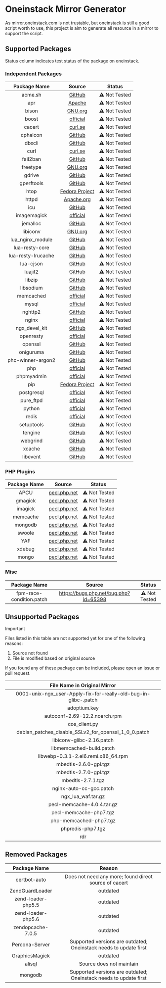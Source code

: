 # Oneinstack Mirror Generator

As mirror.oneinstack.com is not trustable, but oneinstack is still a good script worth to use, this project is aim to generate all resource in a mirror to support the script.


## Supported Packages

Status column indicates test status of the package on oneinstack.

### Independent Packages
|    Package Name    |                                     Source                                     |    Status    |
|:------------------:|:------------------------------------------------------------------------------:|:------------:|
|      acme.sh       | [GitHub](https://api.github.com/repos/acmesh-official/acme.sh/releases/latest) | ⚠ Not Tested |
|        apr         |                 [Apache](https://archive.apache.org/dist/apr/)                 | ⚠ Not Tested |
|       bison        |                   [GNU.org](https://ftp.gnu.org/gnu/bison/)                    | ⚠ Not Tested |
|       boost        |        [official](https://boostorg.jfrog.io/artifactory/main/release/)         | ⚠ Not Tested |
|       cacert       |                 [curl.se](https://curl.se/docs/caextract.html)                 | ⚠ Not Tested |
|      cphalcon      |                 [GitHub](https://github.com/phalcon/cphalcon)                  | ⚠ Not Tested |
|       dbxcli       |                  [GitHub](https://github.com/dropbox/dbxcli)                   | ⚠ Not Tested |
|        curl        |                      [curl.se](https://curl.se/download/)                      | ⚠ Not Tested |
|      fail2ban      |                 [GitHub](https://github.com/fail2ban/fail2ban)                 | ⚠ Not Tested |
|      freetype      |        [GNU.org](https://download.savannah.gnu.org/releases/freetype/)         | ⚠ Not Tested |
|       gdrive       |                  [GitHub](https://github.com/glotlabs/gdrive)                  | ⚠ Not Tested |
|     gperftools     |               [GitHub](https://github.com/gperftools/gperftools)               | ⚠ Not Tested |
|        htop        |        [Fedora Project](https://src.fedoraproject.org/repo/pkgs/htop/)         | ⚠ Not Tested |
|       httpd        |              [Apache.org](https://archive.apache.org/dist/httpd/)              | ⚠ Not Tested |
|        icu         |                  [GitHub](https://github.com/unicode-org/icu)                  | ⚠ Not Tested |
|    imagemagick     |                  [official](https://imagemagick.org/archive/)                  | ⚠ Not Tested |
|      jemalloc      |                 [GitHub](https://github.com/jemalloc/jemalloc)                 | ⚠ Not Tested |
|      libiconv      |                  [GNU.org](https://ftp.gnu.org/gnu/libiconv/)                  | ⚠ Not Tested |
|  lua_nginx_module  |            [GitHub](https://github.com/openresty/lua-nginx-module)             | ⚠ Not Tested |
|   lua-resty-core   |             [GitHub](https://github.com/openresty/lua-resty-core)              | ⚠ Not Tested |
| lua-resty-lrucache |           [GitHub](https://github.com/openresty/lua-resty-lrucache)            | ⚠ Not Tested |
|     lua-cjson      |               [GitHub](https://github.com/openresty/lua-cjson/)                | ⚠ Not Tested |
|      luajit2       |                 [GitHub](https://github.com/openresty/luajit2)                 | ⚠ Not Tested |
|       libzip       |                   [GitHub](https://github.com/nih-at/libzip)                   | ⚠ Not Tested |
|     libsodium      |                [GitHub](https://github.com/jedisct1/libsodium)                 | ⚠ Not Tested |
|     memcached      |                      [official](http://www.memcached.org)                      | ⚠ Not Tested |
|       mysql        |                    [official](https://downloads.mysql.com)                     | ⚠ Not Tested |
|      nghttp2       |                  [GitHub](https://github.com/nghttp2/nghttp2)                  | ⚠ Not Tested |
|       nginx        |                 [official](https://nginx.org/en/download.html)                 | ⚠ Not Tested |
|   ngx_devel_kit    |               [GitHub](https://github.com/vision5/ngx_devel_kit)               | ⚠ Not Tested |
|     openresty      |                       [official](https://openresty.org)                        | ⚠ Not Tested |
|      openssl       |                  [GitHub](https://github.com/openssl/openssl)                  | ⚠ Not Tested |
|     oniguruma      |                  [GitHub](https://github.com/kkos/oniguruma)                   | ⚠ Not Tested |
| phc-winner-argon2  |              [GitHub](https://github.com/P-H-C/phc-winner-argon2)              | ⚠ Not Tested |
|        php         |                 [official](https://www.php.net/downloads.php)                  | ⚠ Not Tested |
|     phpmyadmin     |               [official](https://www.phpmyadmin.net/downloads/)                | ⚠ Not Tested |
|        pip         |     [Fedora Project](https://src.fedoraproject.org/repo/pkgs/python-pip/)      | ⚠ Not Tested |
|     postgresql     |               [official](https://ftp.postgresql.org/pub/source/)               | ⚠ Not Tested |
|     pure_ftpd      |     [official](https://ftp.pureftpd.org/public/public/pure-ftpd/releases/)     | ⚠ Not Tested |
|       python       |                 [official](https://www.python.org/ftp/python/)                 | ⚠ Not Tested |
|       redis        |                     [official](https://download.redis.io/)                     | ⚠ Not Tested |
|     setuptools     |                  [GitHub](https://github.com/pypa/setuptools)                  | ⚠ Not Tested |
|      tengine       |                  [GitHub](https://github.com/alibaba/tengine)                  | ⚠ Not Tested |
|      webgrind      |                 [GitHub](https://github.com/jokkedk/webgrind)                  | ⚠ Not Tested |
|       xcache       |                  [GitHub](https://github.com/lighttpd/xcache)                  | ⚠ Not Tested |
|      libevent      |                 [GitHub](https://github.com/libevent/libevent)                 | ⚠ Not Tested |

### PHP Plugins

| Package Name |                        Source                         |    Status    |
|:------------:|:-----------------------------------------------------:|:------------:|
|     APCU     |   [pecl.php.net](https://pecl.php.net/package/APCU)   | ⚠ Not Tested |
|   gmagick    | [pecl.php.net](https://pecl.php.net/package/gmagick)  | ⚠ Not Tested |
|   imagick    | [pecl.php.net](https://pecl.php.net/package/imagick)  | ⚠ Not Tested |
|   memcache   | [pecl.php.net](https://pecl.php.net/package/memcache) | ⚠ Not Tested |
|   mongodb    | [pecl.php.net](https://pecl.php.net/package/mongodb)  | ⚠ Not Tested |
|    swoole    |  [pecl.php.net](https://pecl.php.net/package/swoole)  | ⚠ Not Tested |
|     YAF      |   [pecl.php.net](https://pecl.php.net/package/YAF)    | ⚠ Not Tested |
|    xdebug    |  [pecl.php.net](https://pecl.php.net/package/xdebug)  | ⚠ Not Tested |
|    mongo     |  [pecl.php.net](https://pecl.php.net/package/mongo)   | ⚠ Not Tested |

### Misc

|       Package Name       |                Source                 |    Status    |
|:------------------------:|:-------------------------------------:|:------------:|
| fpm-race-condition.patch | https://bugs.php.net/bug.php?id=65398 | ⚠ Not Tested |


## Unsupported Packages

> [!IMPORTANT]  
> Files listed in this table are not supported yet for one of the following reasons:
> 1. Source not found
> 2. File is modified based on original source
> 
> If you found any of these package can be included, please open an issue or pull request.

|                  File Name in Original Mirror                   |
|:---------------------------------------------------------------:|
| 0001-unix-ngx_user-Apply-fix-for-really-old-bug-in-glibc-.patch |
|                          adoptium.key                           |
|                  autoconf-2.69-12.2.noarch.rpm                  |
|                          cos_client.py                          |
|      debian_patches_disable_SSLv2_for_openssl_1_0_0.patch       |
|                    libiconv-glibc-2.16.patch                    |
|                    libmemcached-build.patch                     |
|               libwebp-0.3.1-2.el6.remi.x86_64.rpm               |
|                      mbedtls-2.6.0-gpl.tgz                      |
|                      mbedtls-2.7.0-gpl.tgz                      |
|                        mbedtls-2.7.1.tgz                        |
|                     nginx-auto-cc-gcc.patch                     |
|                       ngx_lua_waf.tar.gz                        |
|                   pecl-memcache-4.0.4.tar.gz                    |
|                     pecl-memcache-php7.tgz                      |
|                     php-memcached-php7.tgz                      |
|                        phpredis-php7.tgz                        |
|                               rdr                               |

## Removed Packages

|    Package Name    |                              Reason                               |
|:------------------:|:-----------------------------------------------------------------:|
|    certbot-auto    |       Does not need any more; found direct source of cacert       |
|  ZendGuardLoader   |                             outdated                              |
| zend-loader-php5.5 |                             outdated                              |
| zend-loader-php5.6 |                             outdated                              |
| zendopcache-7.0.5  |                             outdated                              |
|   Percona-Server   | Supported versions are outdated; Oneinstack needs to update first |
|   GraphicsMagick   |                             outdated                              |
|       alisql       |                     Source does not maintain                      |
|      mongodb       | Supported versions are outdated; Oneinstack needs to update first |

